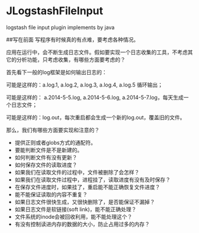 # JLogstashFileInput
logstash file input plugin implements by java

##写在前面
写程序有时候真的有点难，要考虑各种情况。

应用在运行中，会不断生成日志文件。假如要实现一个日志收集的工具，不考虑其它的分析功能，只考虑收集，有哪些方面要考虑的？

首先看下一般的log框架是如何输出日志的：

可能是这样的：a.log.1,  a.log.2, a.log.3, a.log.4, a.log.5 循环输出；

可能是这样的： a.2014-5-5.log, a.2014-5-6.log, a.2014-5-7.log，每天生成一个日志文件；

可能是这样的：log.out，每次重启都会生成一个新的log.out，覆盖旧的文件。


那么，我们有哪些方面要实现和注意的？

* 提供正则或者globs方式的通配符。
* 要能判断文件是不是新建的。
* 如何判断文件有没有更新？
* 如何保存文件的读取进度？
* 如果我们在读取文件的过程中，文件被删除了会怎样？
* 如果我们在读取文件过程中，进程挂了，读取进度有没有及时保存？
* 在保存文件进度时，如果挂了，重启能不能正确恢复文件进度？
* 能不能保证读取的内容不重复？
* 如果日志文件很快生成，又很快删除了，是否能保证不漏掉？
* 如果日志文件是软链接(soft link)，能不能正确处理？
* 文件系统的inode会被回收利用，能不能处理这个？
* 有没有控制读进内存的数据的大小，防止占用过多的内存？
